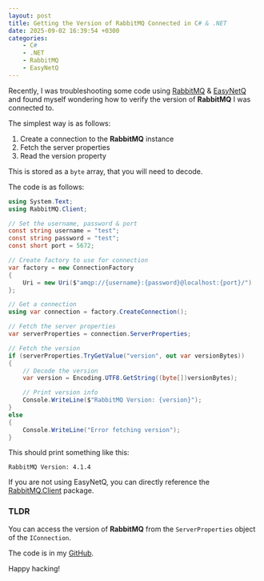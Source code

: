 ```yaml
---
layout: post
title: Getting the Version of RabbitMQ Connected in C# & .NET
date: 2025-09-02 16:39:54 +0300
categories:
    - C#
    - .NET
    - RabbitMQ
    - EasyNetQ
---
```

Recently, I was troubleshooting some code using [RabbitMQ](https://www.rabbitmq.com/) & [EasyNetQ](https://easynetq.com/) and found myself wondering how to verify the version of **RabbitMQ** I was connected to.

The simplest way is as follows:

1. Create a connection to the **RabbitMQ** instance
2. Fetch the server properties
3. Read the version property

This is stored as a `byte` array, that you will need to decode.

The code is as follows:

```c#
using System.Text;
using RabbitMQ.Client;

// Set the username, password & port
const string username = "test";
const string password = "test";
const short port = 5672;

// Create factory to use for connection
var factory = new ConnectionFactory
{
    Uri = new Uri($"amqp://{username}:{password}@localhost:{port}/")
};

// Get a connection
using var connection = factory.CreateConnection();

// Fetch the server properties
var serverProperties = connection.ServerProperties;

// Fetch the version
if (serverProperties.TryGetValue("version", out var versionBytes))
{
    // Decode the version
    var version = Encoding.UTF8.GetString((byte[])versionBytes);

    // Print version info
    Console.WriteLine($"RabbitMQ Version: {version}");
}
else
{
    Console.WriteLine("Error fetching version");
}
```

This should print something like this:

```plaintext
RabbitMQ Version: 4.1.4
```

If you are not using EasyNetQ, you can directly reference the [RabbitMQ.Client](https://www.rabbitmq.com/client-libraries/dotnet) package.

### TLDR

You can access the version of **RabbitMQ** from the `ServerProperties` object of the `IConnection`.

The code is in my [GitHub](https://github.com/conradakunga/BlogCode/tree/master/2025-09-02%20-%20RabbitMQVersion).

Happy hacking!
